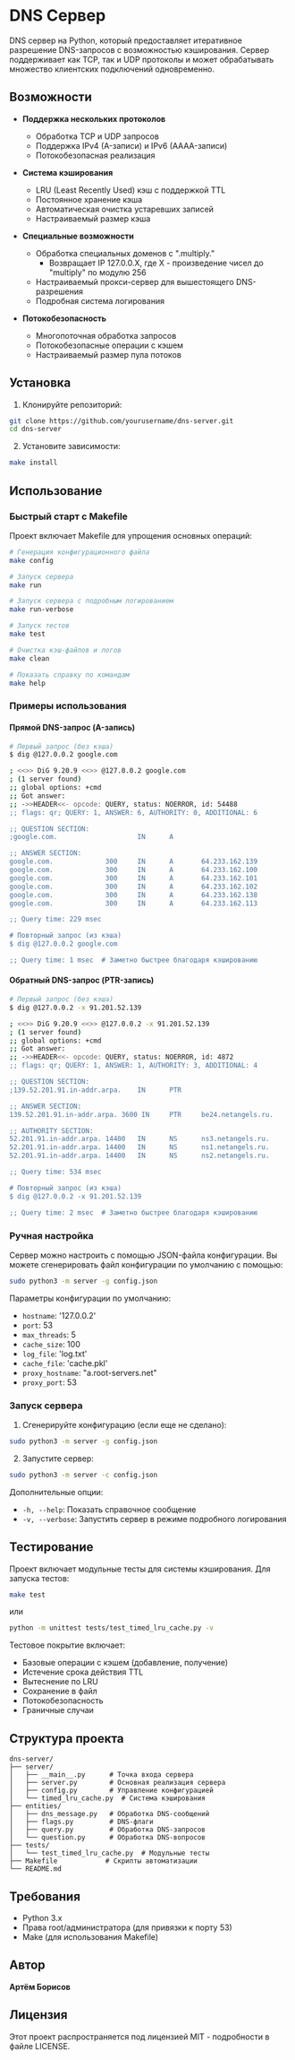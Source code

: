# DNS Сервер

DNS сервер на Python, который предоставляет итеративное разрешение DNS-запросов с возможностью кэширования. Сервер поддерживает как TCP, так и UDP протоколы и может обрабатывать множество клиентских подключений одновременно.

## Возможности

- **Поддержка нескольких протоколов**
  - Обработка TCP и UDP запросов
  - Поддержка IPv4 (A-записи) и IPv6 (AAAA-записи)
  - Потокобезопасная реализация

- **Система кэширования**
  - LRU (Least Recently Used) кэш с поддержкой TTL
  - Постоянное хранение кэша
  - Автоматическая очистка устаревших записей
  - Настраиваемый размер кэша

- **Специальные возможности**
  - Обработка специальных доменов с ".multiply."
    - Возвращает IP 127.0.0.X, где X - произведение чисел до "multiply" по модулю 256
  - Настраиваемый прокси-сервер для вышестоящего DNS-разрешения
  - Подробная система логирования

- **Потокобезопасность**
  - Многопоточная обработка запросов
  - Потокобезопасные операции с кэшем
  - Настраиваемый размер пула потоков

## Установка

1. Клонируйте репозиторий:
```bash
git clone https://github.com/yourusername/dns-server.git
cd dns-server
```

2. Установите зависимости:
```bash
make install
```

## Использование

### Быстрый старт с Makefile

Проект включает Makefile для упрощения основных операций:

```bash
# Генерация конфигурационного файла
make config

# Запуск сервера
make run

# Запуск сервера с подробным логированием
make run-verbose

# Запуск тестов
make test

# Очистка кэш-файлов и логов
make clean

# Показать справку по командам
make help
```

### Примеры использования

#### Прямой DNS-запрос (A-запись)

```bash
# Первый запрос (без кэша)
$ dig @127.0.0.2 google.com

; <<>> DiG 9.20.9 <<>> @127.0.0.2 google.com
; (1 server found)
;; global options: +cmd
;; Got answer:
;; ->>HEADER<<- opcode: QUERY, status: NOERROR, id: 54488
;; flags: qr; QUERY: 1, ANSWER: 6, AUTHORITY: 0, ADDITIONAL: 6

;; QUESTION SECTION:
;google.com.                    IN      A

;; ANSWER SECTION:
google.com.             300     IN      A       64.233.162.139
google.com.             300     IN      A       64.233.162.100
google.com.             300     IN      A       64.233.162.101
google.com.             300     IN      A       64.233.162.102
google.com.             300     IN      A       64.233.162.138
google.com.             300     IN      A       64.233.162.113

;; Query time: 229 msec

# Повторный запрос (из кэша)
$ dig @127.0.0.2 google.com

;; Query time: 1 msec  # Заметно быстрее благодаря кэшированию
```

#### Обратный DNS-запрос (PTR-запись)

```bash
# Первый запрос (без кэша)
$ dig @127.0.0.2 -x 91.201.52.139

; <<>> DiG 9.20.9 <<>> @127.0.0.2 -x 91.201.52.139
; (1 server found)
;; global options: +cmd
;; Got answer:
;; ->>HEADER<<- opcode: QUERY, status: NOERROR, id: 4872
;; flags: qr; QUERY: 1, ANSWER: 1, AUTHORITY: 3, ADDITIONAL: 4

;; QUESTION SECTION:
;139.52.201.91.in-addr.arpa.    IN      PTR

;; ANSWER SECTION:
139.52.201.91.in-addr.arpa. 3600 IN     PTR     be24.netangels.ru.

;; AUTHORITY SECTION:
52.201.91.in-addr.arpa. 14400   IN      NS      ns3.netangels.ru.
52.201.91.in-addr.arpa. 14400   IN      NS      ns1.netangels.ru.
52.201.91.in-addr.arpa. 14400   IN      NS      ns2.netangels.ru.

;; Query time: 534 msec

# Повторный запрос (из кэша)
$ dig @127.0.0.2 -x 91.201.52.139

;; Query time: 2 msec  # Заметно быстрее благодаря кэшированию
```

### Ручная настройка

Сервер можно настроить с помощью JSON-файла конфигурации. Вы можете сгенерировать файл конфигурации по умолчанию с помощью:

```bash
sudo python3 -m server -g config.json
```

Параметры конфигурации по умолчанию:
- `hostname`: '127.0.0.2'
- `port`: 53
- `max_threads`: 5
- `cache_size`: 100
- `log_file`: 'log.txt'
- `cache_file`: 'cache.pkl'
- `proxy_hostname`: "a.root-servers.net"
- `proxy_port`: 53

### Запуск сервера

1. Сгенерируйте конфигурацию (если еще не сделано):
```bash
sudo python3 -m server -g config.json
```

2. Запустите сервер:
```bash
sudo python3 -m server -c config.json
```

Дополнительные опции:
- `-h, --help`: Показать справочное сообщение
- `-v, --verbose`: Запустить сервер в режиме подробного логирования

## Тестирование

Проект включает модульные тесты для системы кэширования. Для запуска тестов:

```bash
make test
```

или

```bash
python -m unittest tests/test_timed_lru_cache.py -v
```

Тестовое покрытие включает:
- Базовые операции с кэшем (добавление, получение)
- Истечение срока действия TTL
- Вытеснение по LRU
- Сохранение в файл
- Потокобезопасность
- Граничные случаи

## Структура проекта

```
dns-server/
├── server/
│   ├── __main__.py      # Точка входа сервера
│   ├── server.py        # Основная реализация сервера
│   ├── config.py        # Управление конфигурацией
│   └── timed_lru_cache.py  # Система кэширования
├── entities/
│   ├── dns_message.py   # Обработка DNS-сообщений
│   ├── flags.py         # DNS-флаги
│   ├── query.py         # Обработка DNS-запросов
│   └── question.py      # Обработка DNS-вопросов
├── tests/
│   └── test_timed_lru_cache.py  # Модульные тесты
├── Makefile            # Скрипты автоматизации
└── README.md
```

## Требования

- Python 3.x
- Права root/администратора (для привязки к порту 53)
- Make (для использования Makefile)

## Автор

**Артём Борисов**

## Лицензия

Этот проект распространяется под лицензией MIT - подробности в файле LICENSE.

